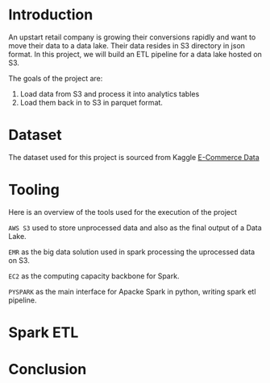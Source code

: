 # Introduction
An upstart retail company is growing their conversions rapidly and want to move their data to a data lake. 
Their data resides in S3 directory in json format.
In this project, we will build an ETL pipeline for a data lake hosted on S3.

The goals of the project are:
1. Load data from S3 and process it into analytics tables
2. Load them back in to S3 in parquet format.


# Dataset
The dataset used for this project is sourced from Kaggle [E-Commerce Data](https://www.kaggle.com/datasets/carrie1/ecommerce-data)


# Tooling
Here is an overview of the tools used for the execution of the project

`AWS S3` used to store unprocessed data and also as the final output of a Data Lake.

`EMR` as the big data solution used in spark processing the uprocessed data on S3. 

`EC2` as the computing capacity backbone for Spark.

`PYSPARK` as the main interface for Apacke Spark in python, writing spark etl pipeline.




# Spark ETL




# Conclusion
